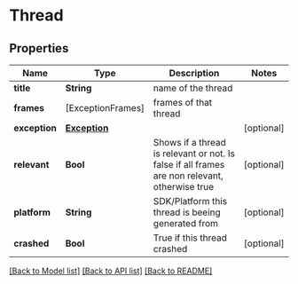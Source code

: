 # Thread

## Properties
Name | Type | Description | Notes
------------ | ------------- | ------------- | -------------
**title** | **String** | name of the thread | 
**frames** | [ExceptionFrames] | frames of that thread | 
**exception** | [**Exception**](Exception.md) |  | [optional] 
**relevant** | **Bool** | Shows if a thread is relevant or not. Is false if all frames are non relevant, otherwise true | [optional] 
**platform** | **String** | SDK/Platform this thread is beeing generated from | [optional] 
**crashed** | **Bool** | True if this thread crashed | [optional] 

[[Back to Model list]](../README.md#documentation-for-models) [[Back to API list]](../README.md#documentation-for-api-endpoints) [[Back to README]](../README.md)


